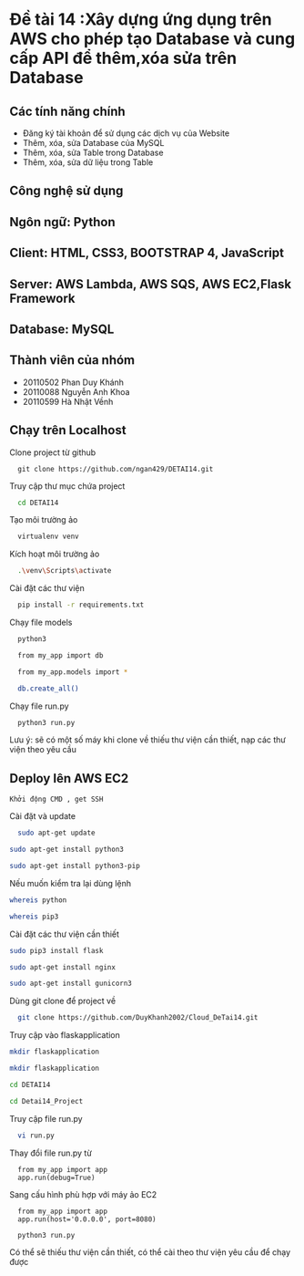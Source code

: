 # Đề tài 14 :Xây dựng ứng dụng trên AWS cho phép tạo Database và cung cấp API để thêm,xóa sửa trên Database 

## Các tính năng chính

- Đăng ký tài khoản để sử dụng các dịch vụ của Website
- Thêm, xóa, sửa Database của MySQL
- Thêm, xóa, sửa Table trong Database
- Thêm, xóa, sửa dữ liệu trong Table

## Công nghệ sử dụng

## Ngôn ngữ: Python 
## Client: HTML, CSS3, BOOTSTRAP 4, JavaScript
## Server: AWS Lambda, AWS SQS, AWS EC2,Flask Framework
## Database: MySQL

## Thành viên của nhóm

- 20110502 Phan Duy Khánh
- 20110088 Nguyễn Anh Khoa
- 20110599 Hà Nhật Vềnh

## Chạy trên Localhost

Clone project từ github
```
  git clone https://github.com/ngan429/DETAI14.git
```

Truy cập thư mục chứa project

```bash
  cd DETAI14
```

Tạo môi trường ảo

```bash
  virtualenv venv
```

Kích hoạt môi trường ảo

```bash
  .\venv\Scripts\activate
```

Cài đặt các thư viện 

```bash
  pip install -r requirements.txt
```

Chạy file models

```bash
  python3
```

```bash
  from my_app import db
```

```bash
  from my_app.models import *
```

```bash
  db.create_all()
```

Chạy file run.py

```bash
  python3 run.py
```

Lưu ý: sẽ có một số máy khi clone về thiếu thư viện cần thiết, nạp các thư viện theo yêu cầu


## Deploy lên AWS EC2 

```
Khởi động CMD , get SSH
```

Cài đặt và update

```bash
  sudo apt-get update
```

```bash
sudo apt-get install python3
```

```bash
sudo apt-get install python3-pip
```
Nếu muốn kiểm tra lại dùng lệnh

```bash
whereis python
```

```bash
whereis pip3
```

Cài đặt các thư viện cần thiết
```bash
sudo pip3 install flask
```

```bash
sudo apt-get install nginx
```

```bash
sudo apt-get install gunicorn3
```

Dùng git clone để project về 

```bash
  git clone https://github.com/DuyKhanh2002/Cloud_DeTai14.git
```

Truy cập vào flaskapplication
```bash
mkdir flaskapplication
```

```bash
mkdir flaskapplication
```

```bash
cd DETAI14
```

```bash
cd Detai14_Project
```

Truy cập file run.py

```bash
  vi run.py
```

Thay đổi file run.py từ 

```python3
  from my_app import app
  app.run(debug=True)
```

Sang cấu hình phù hợp với máy ảo EC2

```python3
  from my_app import app
  app.run(host='0.0.0.0', port=8080)
```

```bash
  python3 run.py
```
Có thể sẽ thiếu thư viện cần thiết, có thể cài theo thư viện yêu cầu để chạy được 

